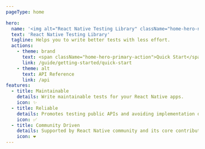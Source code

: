 ```yaml
---
pageType: home

hero:
  name: '<img alt="React Native Testing Library" className="home-hero-name-img" src="/img/owl.png">'
  text: 'React Native Testing Library'
  tagline: Helps you to write better tests with less effort.
  actions:
    - theme: brand
      text: <span className="home-hero-primary-action">Quick Start</span>
      link: /guide/getting-started/quick-start
    - theme: alt
      text: API Reference
      link: /api
features:
  - title: Maintainable
    details: Write maintainable tests for your React Native apps.
    icon: ✨
  - title: Reliable
    details: Promotes testing public APIs and avoiding implementation details.
    icon: ✅
  - title: Community Driven
    details: Supported by React Native community and its core contributors.
    icon: ❤️
---
```

